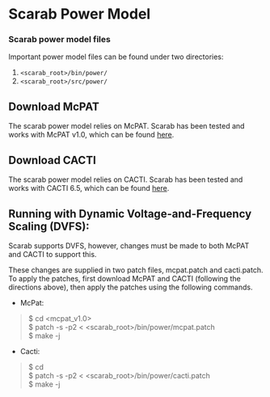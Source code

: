 # Scarab Power Model


### Scarab power model files
Important power model files can be found under two directories:

1. ```<scarab_root>/bin/power/```  
2. ```<scarab_root>/src/power/```


## Download McPAT
The scarab power model relies on McPAT. Scarab has been tested and works with McPAT v1.0, which
can be found [here](http://www.hpl.hp.com/research/mcpat/).

## Download CACTI
The scarab power model relies on CACTI. Scarab has been tested and works with CACTI 6.5, which
can be found [here](http://www.hpl.hp.com/research/cacti/).

## Running with Dynamic Voltage-and-Frequency Scaling (DVFS):
Scarab supports DVFS, however, changes must be made to both McPAT and CACTI to
support this.

These changes are supplied in two patch files, mcpat.patch and cacti.patch. To apply the patches, first download McPAT and CACTI (following the directions above), then apply the patches using the following commands.

* McPat: 
 
>$ cd <mcpat_v1.0>  
>$ patch -s -p2 < <scarab\_root>/bin/power/mcpat.patch  
>$ make -j

* Cacti: 
 
>$ cd <cacti65>  
>$ patch -s -p2 < <scarab\_root>/bin/power/cacti.patch  
>$ make -j
